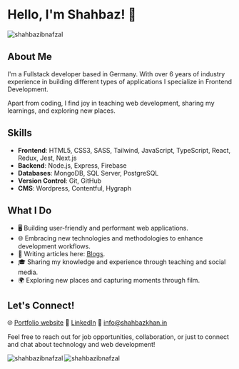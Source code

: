 # Hello, I'm Shahbaz! 👋

<div align="left"> <img src="https://komarev.com/ghpvc/?username=shahbazibnafzal&label=Profile%20views&color=0e75b6&style=flat" alt="shahbazibnafzal" /> </div>

## About Me
I'm a Fullstack developer based in Germany. With over 6 years of industry experience in building different types of applications I specialize in Frontend Development.

Apart from coding, I find joy in teaching web development, sharing my learnings, and exploring new places.

## Skills
- **Frontend**: HTML5, CSS3, SASS, Tailwind, JavaScript, TypeScript, React, Redux, Jest, Next.js
- **Backend**: Node.js, Express, Firebase
- **Databases**: MongoDB, SQL Server, PostgreSQL
- **Version Control**: Git, GitHub
- **CMS**: Wordpress, Contentful, Hygraph

## What I Do
- 🖥️ Building user-friendly and performant web applications.
- 🌐 Embracing new technologies and methodologies to enhance development workflows.
- 📝 Writing articles here: [Blogs](https://www.shahbazkhan.in/blog).
- 🎓 Sharing my knowledge and experience through teaching and social media.
- 🌍 Exploring new places and capturing moments through film.

## Let's Connect!
🌐 [Portfolio website](https://www.shahbazkhan.in/)
🔗 [LinkedIn](https://www.linkedin.com/in/shbaaaaz/)
📧 info@shahbazkhan.in

Feel free to reach out for job opportunities, collaboration, or just to connect and chat about technology and web development! 


<div><img align="left" src="https://github-readme-stats.vercel.app/api/top-langs?username=shahbazibnafzal&show_icons=true&locale=en&layout=compact" alt="shahbazibnafzal" /></div>


<div><img align="center" src="https://github-readme-streak-stats.herokuapp.com/?user=shahbazibnafzal&" alt="shahbazibnafzal" /></div>
